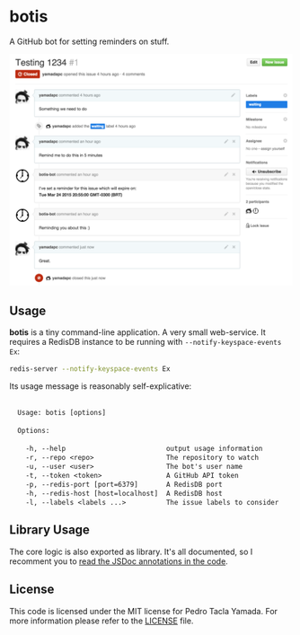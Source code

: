 botis
=====
A GitHub bot for setting reminders on stuff.

![screenshot](/screenshot.png)

## Usage
**botis** is a tiny command-line application. A very small web-service. It
requires a RedisDB instance to be running with `--notify-keyspace-events Ex`:
```bash
redis-server --notify-keyspace-events Ex
```

Its usage message is reasonably self-explicative:
```

  Usage: botis [options]

  Options:

    -h, --help                         output usage information
    -r, --repo <repo>                  The repository to watch
    -u, --user <user>                  The bot's user name
    -t, --token <token>                A GitHub API token
    -p, --redis-port [port=6379]       A RedisDB port
    -h, --redis-host [host=localhost]  A RedisDB host
    -l, --labels <labels ...>          The issue labels to consider

```

## Library Usage
The core logic is also exported as library. It's all documented, so I recomment
you to [read the JSDoc annotations in the code](https://github.com/yamadapc/botis/blob/master/lib/index.js).

## License
This code is licensed under the MIT license for Pedro Tacla Yamada. For more
information please refer to the [LICENSE](/LICENSE) file.
